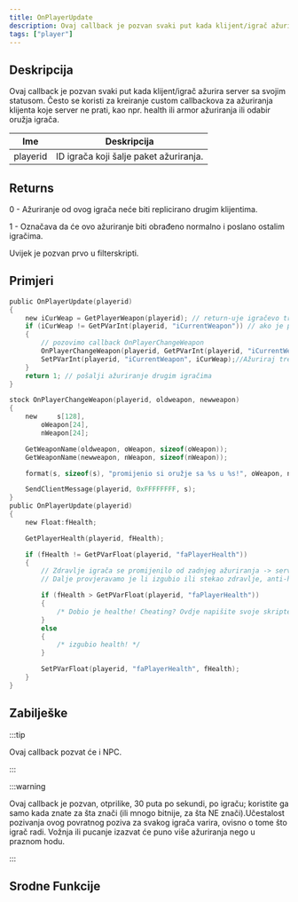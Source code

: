 ```yaml
---
title: OnPlayerUpdate
description: Ovaj callback je pozvan svaki put kada klijent/igrač ažurira server sa svojim statusom.
tags: ["player"]
---
```


## Deskripcija

Ovaj callback je pozvan svaki put kada klijent/igrač ažurira server sa svojim statusom. Često se koristi za kreiranje custom callbackova za ažuriranja klijenta koje server ne prati, kao npr. health ili armor ažuriranja ili odabir oružja igrača.

| Ime      | Deskripcija                            |
| -------- | -------------------------------------- |
| playerid | ID igrača koji šalje paket ažuriranja. |

## Returns

0 - Ažuriranje od ovog igrača neće biti replicirano drugim klijentima.

1 - Označava da će ovo ažuriranje biti obrađeno normalno i poslano ostalim igračima.

Uvijek je pozvan prvo u filterskripti.

## Primjeri

```c
public OnPlayerUpdate(playerid)
{
    new iCurWeap = GetPlayerWeapon(playerid); // return-uje igračevo trenutno oružje
    if (iCurWeap != GetPVarInt(playerid, "iCurrentWeapon")) // ako je promijenio oružje nakon posljednjeg ažuriranja
    {
        // pozovimo callback OnPlayerChangeWeapon
        OnPlayerChangeWeapon(playerid, GetPVarInt(playerid, "iCurrentWeapon"), iCurWeap);
        SetPVarInt(playerid, "iCurrentWeapon", iCurWeap);//Ažuriraj trenutni weapon
    }
    return 1; // pošalji ažuriranje drugim igračima
}

stock OnPlayerChangeWeapon(playerid, oldweapon, newweapon)
{
    new     s[128],
        oWeapon[24],
        nWeapon[24];

    GetWeaponName(oldweapon, oWeapon, sizeof(oWeapon));
    GetWeaponName(newweapon, nWeapon, sizeof(nWeapon));

    format(s, sizeof(s), "promijenio si oružje sa %s u %s!", oWeapon, nWeapon);

    SendClientMessage(playerid, 0xFFFFFFFF, s);
}
public OnPlayerUpdate(playerid)
{
    new Float:fHealth;

    GetPlayerHealth(playerid, fHealth);

    if (fHealth != GetPVarFloat(playerid, "faPlayerHealth"))
    {
        // Zdravlje igrača se promijenilo od zadnjeg ažuriranja -> servera, pa je očito da je to stvar ažurirano.
        // Dalje provjeravamo je li izgubio ili stekao zdravlje, anti-health cheat? ;)

        if (fHealth > GetPVarFloat(playerid, "faPlayerHealth"))
        {
            /* Dobio je healthe! Cheating? Ovdje napišite svoje skripte da biste shvatili kako je igrač stekao zdravlje! */
        }
        else
        {
            /* izgubio health! */
        }

        SetPVarFloat(playerid, "faPlayerHealth", fHealth);
    }
}
```

## Zabilješke

:::tip

Ovaj callback pozvat će i NPC.

:::

:::warning

Ovaj callback je pozvan, otprilike, 30 puta po sekundi, po igraču; koristite ga samo kada znate za šta znači (ili mnogo bitnije, za šta NE znači).Učestalost pozivanja ovog povratnog poziva za svakog igrača varira, ovisno o tome što igrač radi. Vožnja ili pucanje izazvat će puno više ažuriranja nego u praznom hodu.

:::

## Srodne Funkcije
